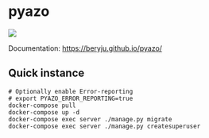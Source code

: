 # pyazo

![](https://github.com/BeryJu/pyazo/workflows/pyazo-ci/badge.svg)

Documentation: https://beryju.github.io/pyazo/

## Quick instance

```
# Optionally enable Error-reporting
# export PYAZO_ERROR_REPORTING=true
docker-compose pull
docker-compose up -d
docker-compose exec server ./manage.py migrate
docker-compose exec server ./manage.py createsuperuser
```
